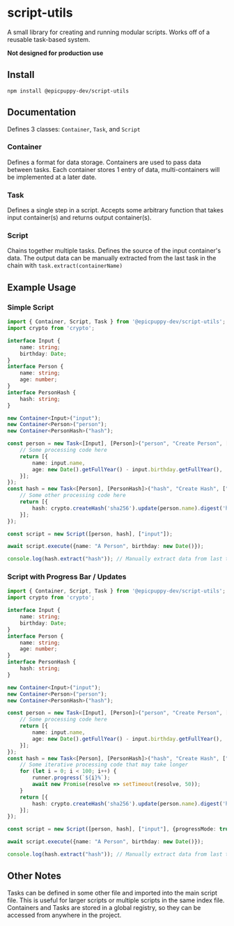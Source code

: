 # script-utils

A small library for creating and running modular scripts. Works off of a reusable task-based system.

**Not designed for production use**

## Install
```npm install @epicpuppy-dev/script-utils```

## Documentation

Defines 3 classes: `Container`, `Task`, and `Script`

### Container
Defines a format for data storage. Containers are used to pass data between tasks. Each container stores 1 entry of data, multi-containers will be implemented at a later date.

### Task
Defines a single step in a script. Accepts some arbitrary function that takes input container(s) and returns output container(s).

### Script
Chains together multiple tasks. Defines the source of the input container's data. The output data can be manually extracted from the last task in the chain with `task.extract(containerName)`

## Example Usage

### Simple Script
```ts
import { Container, Script, Task } from '@epicpuppy-dev/script-utils';
import crypto from 'crypto';

interface Input {
    name: string;
    birthday: Date;
}
interface Person {
    name: string;
    age: number;
}
interface PersonHash {
    hash: string;
}

new Container<Input>("input");
new Container<Person>("person");
new Container<PersonHash>("hash");

const person = new Task<[Input], [Person]>("person", "Create Person", ["input"], ["person"], async (runner, input) => {
    // Some processing code here
    return [{
        name: input.name,
        age: new Date().getFullYear() - input.birthday.getFullYear(),
    }];
});
const hash = new Task<[Person], [PersonHash]>("hash", "Create Hash", ["person"], ["hash"], async (runner, person) => {
    // Some other processing code here
    return [{
        hash: crypto.createHash('sha256').update(person.name).digest('hex'),
    }];
});

const script = new Script([person, hash], ["input"]);

await script.execute({name: "A Person", birthday: new Date()});

console.log(hash.extract("hash")); // Manually extract data from last task in chain
```

### Script with Progress Bar / Updates
```ts
import { Container, Script, Task } from '@epicpuppy-dev/script-utils';
import crypto from 'crypto';

interface Input {
    name: string;
    birthday: Date;
}
interface Person {
    name: string;
    age: number;
}
interface PersonHash {
    hash: string;
}

new Container<Input>("input");
new Container<Person>("person");
new Container<PersonHash>("hash");

const person = new Task<[Input], [Person]>("person", "Create Person", ["input"], ["person"], async (runner, input) => {
    // Some processing code here
    return [{
        name: input.name,
        age: new Date().getFullYear() - input.birthday.getFullYear(),
    }];
});
const hash = new Task<[Person], [PersonHash]>("hash", "Create Hash", ["person"], ["hash"], async (runner, person) => {
    // Some iterative processing code that may take longer
    for (let i = 0; i < 100; i++) {
        runner.progress(`${i}%`);
        await new Promise(resolve => setTimeout(resolve, 50));
    }
    return [{
        hash: crypto.createHash('sha256').update(person.name).digest('hex'),
    }];
});

const script = new Script([person, hash], ["input"], {progressMode: true});

await script.execute({name: "A Person", birthday: new Date()});

console.log(hash.extract("hash")); // Manually extract data from last task in chain
```

## Other Notes
Tasks can be defined in some other file and imported into the main script file. This is useful for larger scripts or multiple scripts in the same index file. Containers and Tasks are stored in a global registry, so they can be accessed from anywhere in the project.
